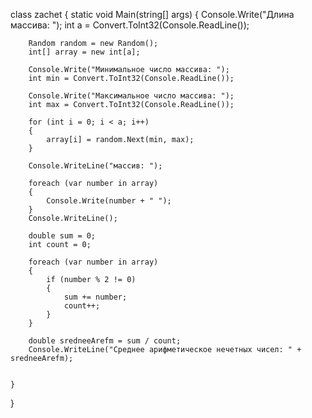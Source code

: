 class zachet
{
    static void Main(string[] args)
    {
        Console.Write("Длина массива: ");
        int a = Convert.ToInt32(Console.ReadLine());

        Random random = new Random();
        int[] array = new int[a];

        Console.Write("Минимальное число массива: ");
        int min = Convert.ToInt32(Console.ReadLine());

        Console.Write("Максимальное число массива: ");
        int max = Convert.ToInt32(Console.ReadLine());

        for (int i = 0; i < a; i++)
        {
            array[i] = random.Next(min, max);
        }

        Console.WriteLine("массив: ");

        foreach (var number in array)
        {
            Console.Write(number + " ");
        }
        Console.WriteLine();

        double sum = 0;
        int count = 0;

        foreach (var number in array)
        {
            if (number % 2 != 0)
            {
                sum += number;
                count++;
            }
        }

        double sredneeArefm = sum / count;
        Console.WriteLine("Среднее арифметическое нечетных чисел: " + sredneeArefm);


    }
}
